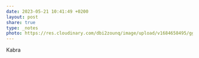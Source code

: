 ```yaml
---
date: 2023-05-21 10:41:49 +0200
layout: post
share: true
type: _notes
photo: https://res.cloudinary.com/dbi2zounq/image/upload/v1684658495/ggirt5jkln8lwplnjju5.jpg
---
```

Kabra 
